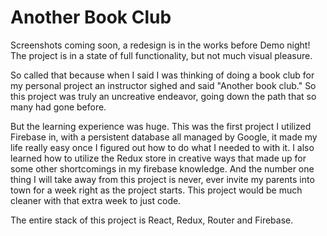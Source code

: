 # Another Book Club

Screenshots coming soon, a redesign is in the works before Demo night! The project is in a state of full functionality, but not much visual pleasure.

So called that because when I said I was thinking of doing a book club for my personal project an instructor sighed and said "Another book club." So this project was truly an uncreative endeavor, going down the path that so many had gone before. 

But the learning experience was huge. This was the first project I utilized Firebase in, with a persistent database all managed by Google, it made my life really easy once I figured out how to do what I needed to with it. I also learned how to utilize the Redux store in creative ways that made up for some other shortcomings in my firebase knowledge. And the number one thing I will take away from this project is never, ever invite my parents into town for a week right as the project starts. This project would be much cleaner with that extra week to just code.

The entire stack of this project is React, Redux, Router and Firebase. 